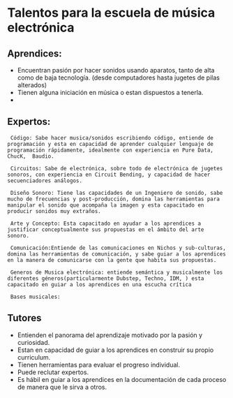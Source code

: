 

 
# Talentos para la  escuela de música electrónica
## Aprendices:
- Encuentran pasión  por hacer sonidos usando aparatos, tanto de alta como de baja tecnología. (desde computadores hasta jugetes de pilas alterados)
- Tienen alguna iniciación en música o estan dispuestos a tenerla.
- 
## Expertos:
     Código: Sabe hacer musica/sonidos escribiendo código, entiende de programación y esta en capacidad de aprender cualquier lenguaje de programación rápidamente, idealmente con experiencia en Pure Data, ChucK,  Baudio.
     
     Circuitos: Sabe de electrónica, sobre todo de electrónica de jugetes sonoros, con experiencia en Circuit Bending, y capacidad de hacer secuenciadores análogos.
     
     Diseño Sonoro: Tiene las capacidades de un Ingeniero de sonido, sabe mucho de frecuencias y post-producción, domina las herramientas para manipular el sonido que acompaña la imagen y esta capacitado en producir sonidos muy extraños.
     
     Arte y Concepto: Esta capacitado en ayudar a los aprendices a justificar conceptualmente sus propuestas en el ámbito del arte sonoro.
     
     Comunicación:Entiende de las comunicaciones en Nichos y sub-culturas, domina las herramientas de comunicación, y sabe guiar a los aprendices en la manera de comunicarse con la gente que habita sus propuestas.
     
     Generos de Musica electrónica: entiende semántica y musicalmente los diferentes géneros(particularmente Dubstep, Techno, IDM, ) esta capacitado en guiar a los aprendices en una escucha crítica
     
     Bases musicales:
     
## Tutores
- Entienden el panorama del aprendizaje motivado por la pasión y curiosidad.
- Estan en capacidad de guiar a los aprendices en construir su propio curriculum.  
- Tienen herramientas para evaluar el progreso individual.
- Puede reclutar expertos.
- Es hábil en guiar a los aprendices en la documentación de cada proceso de manera que le sirva a otros.
     
        


